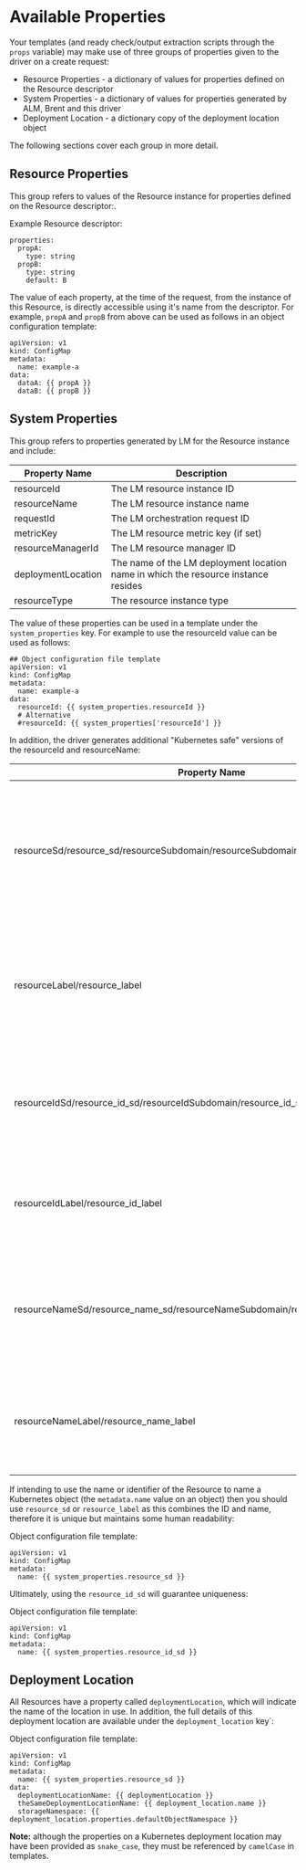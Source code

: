 
# Available Properties

Your templates (and ready check/output extraction scripts through the `props` variable) may make use of three groups of properties given to the driver on a create request: 

- Resource Properties - a dictionary of values for properties defined on the Resource descriptor
- System Properties - a dictionary of values for properties generated by ALM, Brent and this driver
- Deployment Location - a dictionary copy of the deployment location object

The following sections cover each group in more detail. 

## Resource Properties

This group refers to values of the Resource instance for properties defined on the Resource descriptor:.

Example Resource descriptor:
```
properties:
  propA:
    type: string
  propB: 
    type: string
    default: B
```

The value  of each property, at the time of the request, from the instance of this Resource, is directly accessible using it's name from the descriptor. For example, `propA` and `propB` from above can be used as follows in an object configuration template:

```
apiVersion: v1
kind: ConfigMap
metadata:
  name: example-a
data:
  dataA: {{ propA }}
  dataB: {{ propB }}
```

## System Properties

This group refers to properties generated by LM for the Resource instance and include:

| Property Name  | Description |
| ------------------------- | -------------- |
| resourceId                | The LM resource instance ID |
| resourceName | The LM resource instance name
| requestId                         | The LM orchestration request ID     |
| metricKey                         | The LM resource metric key (if set)     |
| resourceManagerId                         | The LM resource manager ID     |
| deploymentLocation                         | The name of the LM deployment location name in which the resource instance resides    |
| resourceType                         | The resource instance type |

The value of these properties can be used in a template under the `system_properties` key. For example to use the resourceId value can be used as follows:

```
## Object configuration file template
apiVersion: v1
kind: ConfigMap
metadata:
  name: example-a
data:
  resourceId: {{ system_properties.resourceId }}
  # Alternative
  #resourceId: {{ system_properties['resourceId'] }}
```

In addition, the driver generates additional "Kubernetes safe" versions of the resourceId and resourceName:

| Property Name  | Description |
| ------------------------- | -------------- |
| resourceSd/resource_sd/resourceSubdomain/resourceSubdomain                | LM resource instance name and ID joined and converted to a [Kubernetes safe subdomain name](https://kubernetes.io/docs/concepts/overview/working-with-objects/names/#dns-subdomain-names) |
| resourceLabel/resource_label | The LM resource instance name and ID joined and converted to a [Kubernetes safe label name](https://kubernetes.io/docs/concepts/overview/working-with-objects/names/#dns-label-names) |
| resourceIdSd/resource_id_sd/resourceIdSubdomain/resource_id_subdomain               | LM resource instance ID converted to a [Kubernetes safe subdomain name](https://kubernetes.io/docs/concepts/overview/working-with-objects/names/#dns-subdomain-names) |
| resourceIdLabel/resource_id_label                | LM resource instance ID converted to a [Kubernetes safe label name](https://kubernetes.io/docs/concepts/overview/working-with-objects/names/#dns-label-names) |
| resourceNameSd/resource_name_sd/resourceNameSubdomain/resource_name_subdomain| The LM resource instance name converted to a [Kubernetes safe subdomain name](https://kubernetes.io/docs/concepts/overview/working-with-objects/names/#dns-subdomain-names) |
| resourceNameLabel/resource_name_label | The LM resource instance name converted to a [Kubernetes safe label name](https://kubernetes.io/docs/concepts/overview/working-with-objects/names/#dns-label-names) |

If intending to use the name or identifier of the Resource to name a Kubernetes object (the `metadata.name` value on an object) then you should use `resource_sd` or `resource_label` as this combines the ID and name, therefore it is unique but maintains some human readability:

Object configuration file template:
```
apiVersion: v1
kind: ConfigMap
metadata:
  name: {{ system_properties.resource_sd }}
```

Ultimately, using the `resource_id_sd` will guarantee uniqueness:

Object configuration file template:
```
apiVersion: v1
kind: ConfigMap
metadata:
  name: {{ system_properties.resource_id_sd }}
```

## Deployment Location

All Resources have a property called `deploymentLocation`, which will indicate the name of the location in use. In addition, the full details of this deployment location are available under the `deployment_location` key`:

Object configuration file template:
```
apiVersion: v1
kind: ConfigMap
metadata:
  name: {{ system_properties.resource_sd }}
data:
  deploymentLocationName: {{ deploymentLocation }}
  theSameDeploymentLocationName: {{ deployment_location.name }}
  storageNamespace: {{ deployment_location.properties.defaultObjectNamespace }}
```

**Note:** although the properties on a Kubernetes deployment location may have been provided as `snake_case`, they must be referenced by `camelCase` in templates.